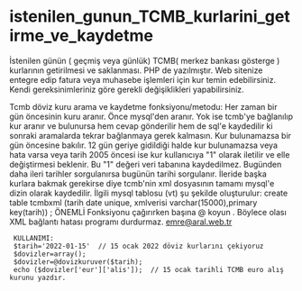 # istenilen_gunun_TCMB_kurlarini_getirme_ve_kaydetme
İstenilen günün ( geçmiş veya günlük) TCMB( merkez bankası gösterge ) kurlarının getirilmesi ve saklanması.
PHP de yazılmıştır. Web sitenize entegre edip fatura veya muhasebe işlemleri için kur temin edebilirsiniz.
Kendi gereksinimleriniz göre gerekli değişiklikleri yapabilirsiniz.

Tcmb  döviz kuru arama ve kaydetme fonksiyonu/metodu:
     Her zaman bir gün öncesinin kuru aranır. Önce mysql'den aranır.
     Yok ise tcmb'ye bağlanılıp kur aranır ve bulunursa hem cevap gönderilir hem de sql'e kaydedilir ki
     sonraki aramalarda tekrar bağlanmaya gerek kalmasın.
     Kur bulunamazsa bir gün öncesine bakılır.
     12 gün geriye gidildiği halde kur bulunamazsa veya hata varsa veya tarih 2005 öncesi ise kur kullanıcıya "1" olarak iletilir
     ve elle değiştirmesi beklenir. Bu "1" değeri veri tabanına kaydedilmez.
     Bugünden daha ileri tarihler sorgulanırsa  bugünün tarihi sorgulanır.
     İleride başka kurlara bakmak gerekirse diye tcmb'nin xml dosyasının tamamı mysql'e dizin olarak kaydedilir.
     İlgili mysql tablosu (vt) şu şekilde oluşturulur:
     create table tcmbxml (tarih date unique, xmlverisi varchar(15000),primary key(tarih)) ;
     ÖNEMLİ
     Fonksiyonu çağırırken başına @ koyun . Böylece olası XML bağlantı hatası programı durdurmaz.
     emre@aral.web.tr
     
     KULLANIMI: 
     $tarih='2022-01-15'  // 15 ocak 2022 döviz kurlarını çekiyoruz
     $dovizler=array();
     $dovizler=@dovizkuruver($tarih); 
     echo ($dovizler['eur']['alis']);  // 15 ocak tarihli TCMB euro alış kurunu yazdır. 
  
